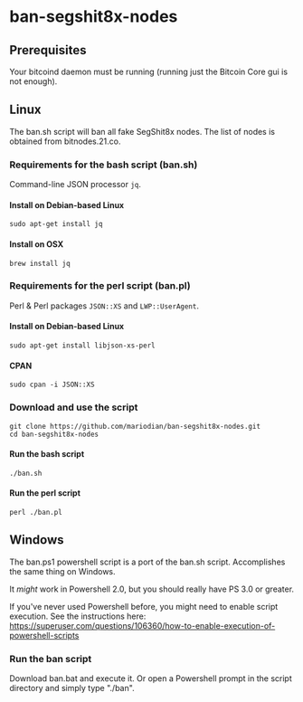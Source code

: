 # ban-segshit8x-nodes

## Prerequisites
Your bitcoind daemon must be running (running just the Bitcoin Core gui is not enough).

## Linux
The ban.sh script will ban all fake SegShit8x nodes. The list of nodes is obtained from bitnodes.21.co.

### Requirements for the bash script (ban.sh)
Command-line JSON processor `jq`.

#### Install on Debian-based Linux
````
sudo apt-get install jq
````

#### Install on OSX
````
brew install jq
````

### Requirements for the perl script (ban.pl)
Perl & Perl packages `JSON::XS` and `LWP::UserAgent`.

#### Install on Debian-based Linux
````
sudo apt-get install libjson-xs-perl
````

#### CPAN
````
sudo cpan -i JSON::XS
````

### Download and use the script
````
git clone https://github.com/mariodian/ban-segshit8x-nodes.git
cd ban-segshit8x-nodes
````

#### Run the bash script
```` 
./ban.sh
````

#### Run the perl script
````
perl ./ban.pl
````

## Windows
The ban.ps1 powershell script is a port of the ban.sh script.  Accomplishes the same thing on Windows.

It _might_ work in Powershell 2.0, but you should really have PS 3.0 or greater.

If you've never used Powershell before, you might need to enable script execution.  See the instructions here:  https://superuser.com/questions/106360/how-to-enable-execution-of-powershell-scripts

### Run the ban script
Download ban.bat and execute it. 
Or open a Powershell prompt in the script directory and simply type "./ban".  
